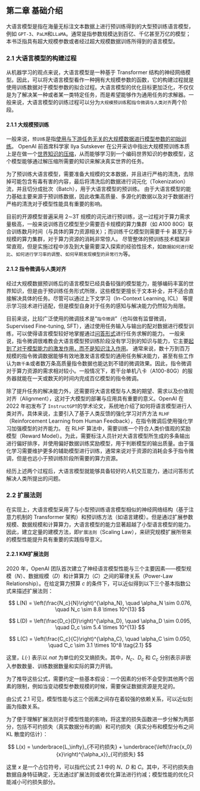## 第二章 基础介绍

大语言模型是指在海量无标注文本数据上进行预训练得到的大型预训练语言模型，例如 `GPT-3`、`PaLM`和`LLaMA`。通常是指参数规模达到百亿、千亿甚至万亿的模型；本书泛指具有超大规模参数或者经过超大规模数据训练所得到的语言模型。

### 2.1 大语言模型的构建过程

从机器学习的观点来说，大语言模型是一种基于 Transformer 结构的神经网络模型。因此，可以将大语言模型看作一种拥有大规模参数的函数，它的构建过程就是使用训练数据对于模型参数的拟合过程。大语言模型的优化目标更加泛化，不仅仅是为了解决某一种或者某一类特定任务，而是希望能够作为通用任务的求解器。一般来说，大语言模型的训练过程可以分为`大规模预训练`和`指令微调与人类对齐`两个阶段。

#### 2.1.1 大规模预训练

一般来说，`预训练`是指<u>使用与下游任务无关的大规模数据进行模型参数的初始训练</u>。 OpenAI 前首席科学家 Ilya Sutskever 在公开采访中指出大规模预训练本质上是在做一个<u>世界知识的压缩</u>，从而能够学习到一个编码世界知识的参数模型，这个模型能够通过解压缩所需要的知识来解决真实世界的任务。

为了预训练大语言模型，需要准备大规模的文本数据，并且进行严格的清洗，去除掉可能包含有毒有害的内容，最后将清洗后的数据进行词元化（Tokenization）流，并且切分成批次（Batch），用于大语言模型的预训练。 由于大语言模型的能力基础主要来源于预训练数据，因此收集高质量、多源化的数据以及对于数据进行严格的清洗对于模型性能具有重要的影响。

目前的开源模型普遍采用 2∼3T 规模的词元进行预训练，这一过程对于算力需求量极高，一般来说训练百亿模型至少需要百卡规模的算力集群（如 A100 80G）联合训练数月时间（与具体的算力资源相关）；而训练千亿模型则需要千卡 甚至万卡规模的算力集群，对于算力资源的消耗非常惊人。 尽管整体的预训练技术框架非常直观，但是实施过程中涉及到大量需要深入探索的经验性技术，如`数据如何进行配比`、`如何进行学习率的调整`、`如何早期发现模型的异常行为`等。

#### 2.1.2 指令微调与人类对齐

经过大规模数据预训练后的语言模型已经具备较强的模型能力，能够编码丰富的世界知识，但是由于预训练任务形式所限，这些模型更擅长于文本补全，并不适合直接解决具体的任务。尽管可以通过上下文学习（In-Context Learning, ICL） 等提示学习技术进行适配，但是模型自身对于任务的感知与解决能力仍然较为局限。

目前来说，比较广泛使用的微调技术是“`指令微调`”（也叫做有监督微调，Supervised Fine-tuning, SFT），通过使用任务输入与输出的配对数据进行模型训练，可以使得语言模型较好地掌握通过<u>问答形式</u>进行任务求解的能力。 一般来说，指令微调很难教会大语言模型预训练阶段没有学习到的知识与能力，它主要<u>起到了对于模型能力的激发作用，而不是知识注入作用</u>。 通常来说，数十万到百万规模的指令微调数据能够有效地激发语言模型的通用任务解决能力，甚至有些工作认为`数千条`或者数万条高质量指令数据也能达到不错的微调效果。因此，指令微调对于算力资源的需求相对较小。一般情况下，若干台单机八卡（A100-80G）的服务器就能在一天或数天的时间内完成百亿模型的指令微调。

除了提升任务的解决能力外，还需要将大语言模型与人类的期望、需求以及价值观对齐（Alignment），这对于大模型的部署与应用具有重要的意义。OpenAI 在 2022 年初发布了 `InstructGPT`的学术论文，系统地介绍了如何将语言模型进行人类对齐。具体来说，主要引入了基于人类反馈的强化学习对齐方法 `RLHF`（Reinforcement Learning from Human Feedback），在指令微调后使用强化学习加强模型的对齐能力。 在 RLHF 算法中，需要训练一个符合人类价值观的奖励模型（Reward Model）。为此，需要标注人员针对大语言模型所生成的多条输出进行偏好排序，并使用偏好数据训练奖励模型，用于判断模型的输出质量。由于强化学习需要维护更多的辅助模型进行训练，通常来说对于资源的消耗会多于指令微调，但是也远小于预训练阶段所需要的算力资源。

经历上述两个过程后，大语言模型就能够具备较好的人机交互能力，通过问答形式解决人类所提出的问题。


### 2.2 扩展法则

在实现上，大语言模型采用了与小型预训练语言模型相似的神经网络结构（基于注意力机制的 Transformer 架构）和预训练方法（如语言建模）。但是通过扩展参数规模、数据规模和计算算力，大语言模型的能力显著超越了小型语言模型的能力。因此，建立定量的建模方法，即`扩展法则`（Scaling Law），来研究规模扩展所带来的模型性能提升具有重要的实践指导意义。

#### 2.2.1 KM扩展法则
2020 年，OpenAI 团队首次建立了神经语言模型性能与三个主要因素——模型规模（𝑁）、数据规模（𝐷）和计算算力（𝐶）之间的幂律关系（Power-Law Relationship）。在给定算力预算 $c$ 的条件下，可以近似得到以下三个基本指数公式来描述扩展法则：
 
$$
L(N) = \left(\frac{N_c}{N}\right)^{\alpha_N}, \quad \alpha_N \sim 0.076, \quad N_c \sim 8.8 \times 10^{13} 
$$
 
$$
L(D) = \left(\frac{D_c}{D}\right)^{\alpha_D}, \quad \alpha_D \sim 0.095, \quad D_c \sim 5.4 \times 10^{13} 
$$
 
$$
L(C) = \left(\frac{C_c}{C}\right)^{\alpha_C}, \quad \alpha_C \sim 0.050, \quad C_c \sim 3.1 \times 10^8 \tag{2.1}
$$
 
这里，$L(\cdot)$ 表示以 $nat$ 为单位的交叉熵损失。其中，$N_c$、$D_c$ 和 $C_c$ 分别表示非嵌入参数数量、训练数据数量和实际的算力开销。
 
为了推导这些公式，需要约定一些基本假设：一个因素的分析不会受到其他两个因素的限制，例如当变动模型参数规模的时候，需要保证数据资源是充足的。
 
由公式 2.1 可见，模型性能与这三个因素之间存在着较强的依赖关系，可以近似刻画为指数关系。
 
为了便于理解扩展法则对于模型性能的影响，将这里的损失函数进一步分解为两部分，包括不可约损失（真实数据分布的熵）和可约损失（真实分布和模型分布之间 KL 散度的估计）：
 
$$ 
L(x) = \underbrace{L_\infty}_{不可约损失} + \underbrace{\left(\frac{x_0}{x}\right)^{\alpha_x}}_{可约损失}
$$
 
这里 $x$ 是一个占位符号，可以指代公式 2.1 中的 $N$、$D$ 和 $C$。其中，不可约损失由数据自身特征确定，无法通过扩展法则或者优化算法进行约减；模型性能的优化只能减小可约损失部分。





















